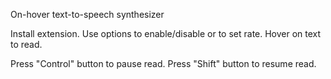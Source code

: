 On-hover text-to-speech synthesizer

Install extension. 
Use options to enable/disable or to set rate.
Hover on text to read. 

Press "Control" button to pause read. 
Press "Shift" button to resume read.
